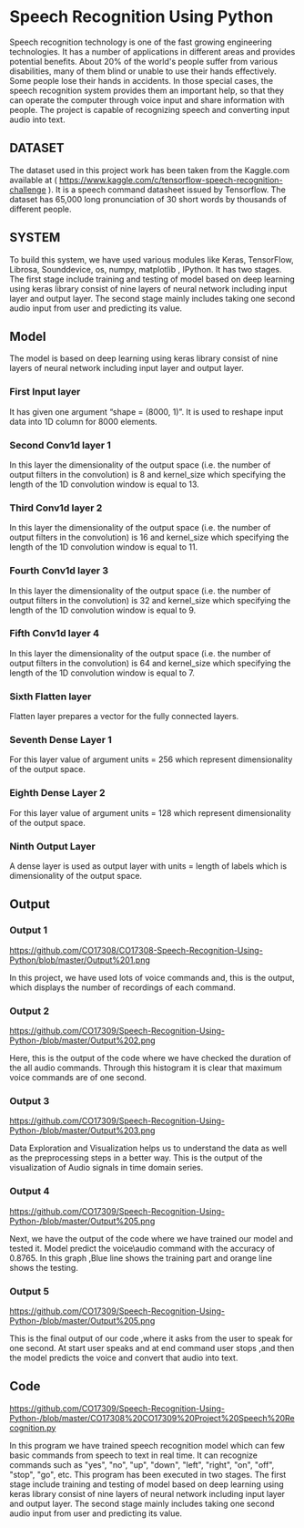 # Speech Recognition Using Python
Speech recognition technology is one of the fast growing engineering technologies. It has a number of applications in different areas and provides potential benefits. About 20% of the world's people suffer from various disabilities, many of them blind or unable to use their hands effectively. Some people lose their hands in accidents. In those special cases, the speech recognition system provides them an important help, so that they can operate the computer through voice input and share information with people. The project is capable of recognizing speech and converting input audio into text.

## DATASET 
The dataset used in this project work has been taken from the Kaggle.com available at ( https://www.kaggle.com/c/tensorflow-speech-recognition-challenge ). It is a speech command datasheet issued by Tensorflow. The dataset has 65,000 long pronunciation of 30 short words by thousands of different people. 

## SYSTEM
To build this system, we have used various modules like Keras, TensorFlow, Librosa, Sounddevice, os, numpy, matplotlib , IPython. It has two stages. The first stage include training and testing of model based on deep learning using keras library consist of nine layers of neural network including input layer and output layer. The second stage mainly includes taking one second audio input from user and predicting its value. 

## Model 
The model is based on deep learning using keras library consist of nine layers of neural network including input layer and output layer.
### First Input layer
It has given one argument “shape = (8000, 1)”. It is used to reshape input data into 1D column for 8000 elements.   
### Second Conv1d layer 1
In this layer the dimensionality of the output space (i.e. the number of output filters in the convolution) is 8 and kernel_size which specifying the length of the 1D convolution window is equal to 13.
### Third Conv1d layer 2
In this layer the dimensionality of the output space (i.e. the number of output filters in the convolution) is 16 and kernel_size which specifying the length of the 1D convolution window is equal to 11.
### Fourth Conv1d layer 3
In this layer the dimensionality of the output space (i.e. the number of output filters in the convolution) is 32 and kernel_size which specifying the length of the 1D convolution window is equal to 9.
### Fifth Conv1d layer 4
In this layer the dimensionality of the output space (i.e. the number of output filters in the convolution) is 64 and kernel_size which specifying the length of the 1D convolution window is equal to 7.
### Sixth Flatten layer
Flatten layer prepares a vector for the fully connected layers.
### Seventh Dense Layer 1
For this layer value of argument units = 256 which represent dimensionality of the output space.
### Eighth Dense Layer 2
For this layer value of argument units = 128 which represent dimensionality of the output space.
### Ninth Output Layer
A dense layer is used as output layer with units = length of labels which is dimensionality of the output space.

## Output

### Output 1

https://github.com/CO17308/CO17308-Speech-Recognition-Using-Python/blob/master/Output%201.png

In this project, we have used lots of voice commands and, this is the output, which displays the number of recordings of each command.

### Output 2

https://github.com/CO17309/Speech-Recognition-Using-Python-/blob/master/Output%202.png

Here, this is the output of the code where we have checked the duration of the all audio commands. Through this histogram it is clear that maximum voice commands are of one second.

### Output 3

https://github.com/CO17309/Speech-Recognition-Using-Python-/blob/master/Output%203.png

Data Exploration and Visualization helps us to understand the data as well as the preprocessing steps in a better way. This is the output of the visualization of Audio signals in time domain series.


### Output 4

https://github.com/CO17309/Speech-Recognition-Using-Python-/blob/master/Output%205.png

Next, we have the output of the code where we have trained our model and tested it. Model predict the voice\audio command with the accuracy of 0.8765. In this graph ,Blue line shows the training part and orange line shows the testing. 

### Output 5

https://github.com/CO17309/Speech-Recognition-Using-Python-/blob/master/Output%205.png

This is the final output of our code ,where it asks from the user to speak for one second.
At start user speaks and at end command user stops ,and then the model predicts the voice and convert that audio into text.

## Code

https://github.com/CO17309/Speech-Recognition-Using-Python-/blob/master/CO17308%20CO17309%20Project%20Speech%20Recognition.py

In this program we have trained speech recognition model which can few basic commands from speech to text in real time. It can recognize commands such as "yes", "no", "up", "down", "left", "right", "on", "off", "stop", "go", etc. This program has been executed in two stages. The first stage include training and testing of model based on deep learning using keras library consist of nine layers of neural network including input layer and output layer. The second stage mainly includes taking one second audio input from user and predicting its value. 
